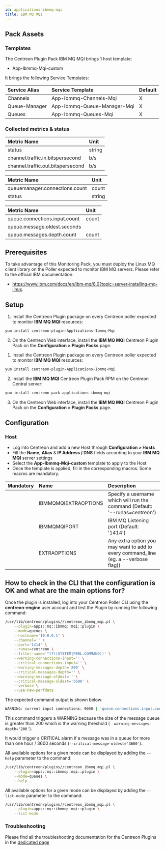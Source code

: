 ```yaml
---
id: applications-ibmmq-mqi
title: IBM MQ MQI
---
```


## Pack Assets

### Templates

The Centreon Plugin Pack IBM MQ MQI brings 1 host template:
* App-Ibmmq-Mqi-custom

It brings the following Service Templates:

| Service Alias | Service Template            | Default |
|:--------------|:----------------------------|:--------|
| Channels      | App-Ibmmq-Channels-Mqi      | X       |
| Queue-Manager | App-Ibmmq-Queue-Manager-Mqi | X       |
| Queues        | App-Ibmmq-Queues-Mqi        | X       |

### Collected metrics & status

<!--DOCUSAURUS_CODE_TABS-->

<!--Channels-->

| Metric Name                       | Unit   |
|:----------------------------------|:-------|
| status                            | string |
| channel.traffic.in.bitspersecond  | b/s    |
| channel.traffic.out.bitspersecond | b/s    |

<!--Queue-Manager-->

| Metric Name                    | Unit   |
|:-------------------------------|:-------|
| queuemanager.connections.count | count  |
| status                         | string |

<!--Queues-->

| Metric Name                   | Unit  |
|:------------------------------|:------|
| queue.connections.input.count | count |
| queue.message.oldest.seconds  |       |
| queue.messages.depth.count    | count |

<!--END_DOCUSAURUS_CODE_TABS-->

## Prerequisites

To take advantage of this Monitoring Pack, you must deploy the Linux MQ client 
library on the Poller expected to monitor IBM MQ servers. Please refer to the 
official IBM documentation:
* https://www.ibm.com/docs/en/ibm-mq/8.0?topic=server-installing-mq-linux. 

## Setup

<!--DOCUSAURUS_CODE_TABS-->

<!--Online License-->

1. Install the Centreon Plugin package on every Centreon poller expected to monitor **IBM MQ MQI** resources:

```bash
yum install centreon-plugin-Applications-Ibmmq-Mqi
```

2. On the Centreon Web interface, install the **IBM MQ MQI** Centreon Plugin Pack on the **Configuration > Plugin Packs** page.

<!--Offline License-->

1. Install the Centreon Plugin package on every Centreon poller expected to monitor **IBM MQ MQI** resources:

```bash
yum install centreon-plugin-Applications-Ibmmq-Mqi
```

2. Install the **IBM MQ MQI** Centreon Plugin Pack RPM on the Centreon Central server:

 ```bash
yum install centreon-pack-applications-ibmmq-mqi
```

3. On the Centreon Web interface, install the **IBM MQ MQI** Centreon Plugin Pack on the **Configuration > Plugin Packs** page.

<!--END_DOCUSAURUS_CODE_TABS-->

## Configuration

### Host

* Log into Centreon and add a new Host through **Configuration > Hosts**
* Fill the **Name**, **Alias** & **IP Address / DNS** fields according to your **IBM MQ MQI** server settings
* Select the **App-Ibmmq-Mqi-custom** template to apply to the Host
* Once the template is applied, fill in the corresponding macros. Some macros are mandatory.

| Mandatory | Name                 | Description                                                                         |
|:----------|:---------------------|:------------------------------------------------------------------------------------|
|           | IBMMQMQIEXTRAOPTIONS | Specify a username which will run the command (Default: '--runas=centreon')         |
|           | IBMMQMQIPORT         | IBM MQ Listening port (Default: '1414')                                             |
|           | EXTRAOPTIONS         | Any extra option you may want to add to every command\_line (eg. a --verbose flag)) |

## How to check in the CLI that the configuration is OK and what are the main options for? 

Once the plugin is installed, log into your Centreon Poller CLI using the 
**centreon-engine** user account and test the Plugin by running the following 
command:

```bash
/usr/lib/centreon/plugins//centreon_ibmmq_mqi.pl \
    --plugin=apps::mq::ibmmq::mqi::plugin \
    --mode=queues \
    --hostname='10.0.0.1' \
    --channel='' \
    --port='1414' \
    --runas=centreon \
    --filter-name='^(?!(SYSTEM|PERL.COMMAND))' \
    --warning-connections-input='' \
    --critical-connections-input='' \
    --warning-messages-depth='200' \
    --critical-messages-depth='' \
    --warning-message-oldest='' \
    --critical-message-oldest='3600' \
    --verbose \
    --use-new-perfdata 
```

The expected command output is shown below:

```bash
WARNING: current input connections: 9000 | 'queue.connections.input.count'=9000;;;0; 'queue.messages.depth.count'=20;200;;0; 'queue.message.oldest.seconds'=150;;3600;; 
```

This command triggers a WARNING because the size of the message queue is greater than 200 which is the warning threshold (`--warning-messages-depth='200'`).

It would trigger a CRITICAL alarm if a message was in a queue for more than one hour / 3600 seconds (`--critical-message-oldest='3600'`).

All available options for a given mode can be displayed by adding the 
`--help` parameter to the command:

```bash
/usr/lib/centreon/plugins//centreon_ibmmq_mqi.pl \
    --plugin=apps::mq::ibmmq::mqi::plugin \
    --mode=queues \
    --help
```

All available options for a given mode can be displayed by adding the 
`--list-mode` parameter to the command:

```bash
/usr/lib/centreon/plugins//centreon_ibmmq_mqi.pl \
    --plugin=apps::mq::ibmmq::mqi::plugin \
    --list-mode
```

### Troubleshooting

Please find all the troubleshooting documentation for the Centreon Plugins
in the [dedicated page](../tutorials/troubleshooting-plugins.html)